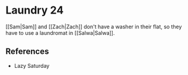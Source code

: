 # Laundry 24
[[Sam|Sam]] and [[Zach|Zach]] don't have a washer in their flat, so they have to use a laundromat in [[Salwa|Salwa]].

## References
- Lazy Saturday
